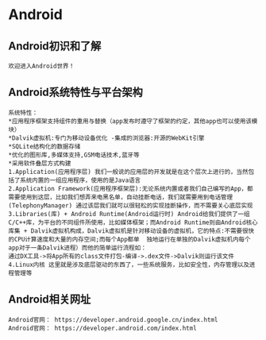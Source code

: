 Android
==== 
Android初识和了解
-------
	欢迎进入Android世界！

Android系统特性与平台架构
-------
	系统特性：
	*应用程序框架支持组件的重用与替换（app发布时遵守了框架的约定，其他app也可以使用该模块）
	*Dalvik虚拟机:专门为移动设备优化 -集成的浏览器:开源的WebKit引擎
	*SQLite结构化的数据存储
	*优化的图形库,多媒体支持,GSM电话技术,蓝牙等
	*采用软件叠层方式构建
	1.Application(应用程序层) 我们一般说的应用层的开发就是在这个层次上进行的，当然包括了系统内置的一组应用程序，使用的是Java语言
	2.Application Framework(应用程序框架层):无论系统内置或者我们自己编写的App，都需要使用到这层，比如我们想弄来电黑名单，自动挂断电话，我们就需要用到电话管理(TelephonyManager) 通过该层我们就可以很轻松的实现挂断操作，而不需要关心底层实现
	3.Libraries(库) + Android Runtime(Android运行时) Android给我们提供了一组C/C++库，为平台的不同组件所使用，比如媒体框架；而Android Runtime则由Android核心库集 + Dalvik虚拟机构成，Dalvik虚拟机是针对移动设备的虚拟机，它的特点:不需要很快的CPU计算速度和大量的内存空间;而每个App都单	独地运行在单独的Dalvik虚拟机内每个app对于一条Dalvik进程）而他的简单运行流程如：
	通过DX工具->将App所有的class文件打包-编译->.dex文件->Dalvik则运行该文件
	4.Linux内核 这里就是涉及底层驱动的东西了，一些系统服务，比如安全性，内存管理以及进程管理等

Android相关网址
-------
	Android官网： https://developer.android.google.cn/index.html
	Android官网： https://developer.android.com/index.html 
